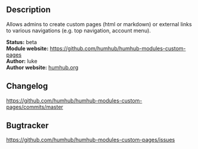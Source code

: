 ## Description
Allows admins to create custom pages (html or markdown) or external links to various navigations (e.g. top navigation, account menu).

__Status:__ beta   
__Module website:__ <https://github.com/humhub/humhub-modules-custom-pages>    
__Author:__ luke    
__Author website:__ [humhub.org](http://humhub.org)    


## Changelog

<https://github.com/humhub/humhub-modules-custom-pages/commits/master>

## Bugtracker

<https://github.com/humhub/humhub-modules-custom-pages/issues>
